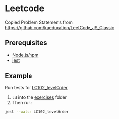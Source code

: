 # Leetcode
Copied Problem Statements from https://github.com/kaeducation/LeetCode_JS_Classic 

## Prerequisites
* [Node.js/npm](https://nodejs.org/en/)
* [jest](https://www.npmjs.com/package/jest)

## Example
Run tests for [LC102_levelOrder](exercises/LC102_levelOrder)

1) `cd` into the [exercises](exercises) folder
2) Then run:
```bash
jest --watch LC102_levelOrder
```

